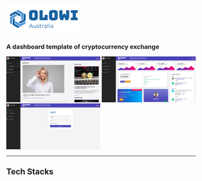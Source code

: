 <img src="https://github.com/Daniel54088/crypto_currency_dashboard/blob/master/src/assets/logo_blue.png" />
<h3>A dashboard template of cryptocurrency exchange</h3>

<img src="https://github.com/Daniel54088/crypto_currency_dashboard/blob/master/src/assets/screen_shot.png" width="250"/>
<img src="https://github.com/Daniel54088/crypto_currency_dashboard/blob/master/src/assets/screen_shot2.png" width="250"/>
<img src="https://github.com/Daniel54088/crypto_currency_dashboard/blob/master/src/assets/screen_shot3.png" width="250"/>

----

<h2>Tech Stacks</h2>
